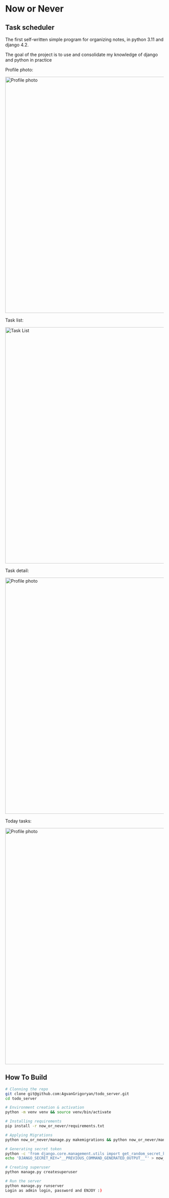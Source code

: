 # Now or Never
## Task scheduler

The first self-written simple program for organizing notes,
in python 3.11 and django 4.2.

The goal of the project is to use and consolidate my knowledge of django and python in practice


Profile photo:

<img alt="Profile photo" src="https://github.com/AgvanGrigoryan/todo_server/assets/101641443/6590bf49-e87b-4e0a-a2b3-9d8dcd5c4132" width="750px"><br>


Task list:

<img alt="Task List" src="https://github.com/AgvanGrigoryan/todo_server/assets/101641443/d5139278-e5b5-4d27-a984-93bee795059e" width="750px"><br>


Task detail:

<img alt="Profile photo" src="https://github.com/AgvanGrigoryan/todo_server/assets/101641443/995a7a2b-f434-43db-850e-ad9bda7b09b0" width="750px"><br>


Today tasks:

<img alt="Profile photo" src="https://github.com/AgvanGrigoryan/todo_server/assets/101641443/3ec3dbe0-b81e-4bb2-943c-3744af3f7eb8" width="750px">


## How To Build
```bash
# Clonning the repo
git clone git@github.com:AgvanGrigoryan/todo_server.git
cd todo_server

# Environment creation & activation
python -m venv venv && source venv/bin/activate

# Installing requirements
pip install -r now_or_never/requirements.txt

# Applying Migrations
python now_or_never/manage.py makemigrations && python now_or_never/manage.py migrate

# Generating secret token
python -c 'from django.core.management.utils import get_random_secret_key; print(get_random_secret_key())'
echo 'DJANGO_SECRET_KEY="__PREVIOUS_COMMAND_GENERATED_OUTPUT__"' > now_or_never/.env

# Creating superuser
python manage.py createsuperuser

# Run the server
python manage.py runserver
Login as admin login, password and ENJOY :)
```
